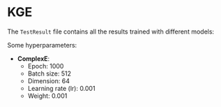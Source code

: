 # KGE

The `TestResult` file contains all the results trained with different models:

Some hyperparameters:

- **ComplexE**:
  - Epoch: 1000
  - Batch size: 512
  - Dimension: 64
  - Learning rate (lr): 0.001
  - Weight: 0.001
